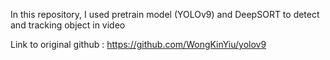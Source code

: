 In this repository, I used pretrain model (YOLOv9) and DeepSORT to detect and tracking object in video

Link to original github : https://github.com/WongKinYiu/yolov9
